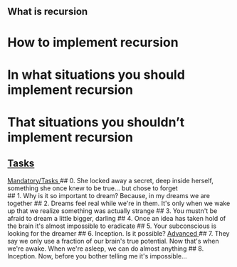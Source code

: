 ## What is recursion
# How to implement recursion
# In what situations you should implement recursion
# That situations you shouldn’t implement recursion
<h2><u> Tasks </u></h2>
<u> Mandatory/Tasks </u>
## 0. She locked away a secret, deep inside herself, something she once knew to be true... but chose to forget<br>
## 1. Why is it so important to dream? Because, in my dreams we are together
## 2. Dreams feel real while we're in them. It's only when we wake up that we realize something was actually strange
## 3. You mustn't be afraid to dream a little bigger, darling
## 4. Once an idea has taken hold of the brain it's almost impossible to eradicate
## 5. Your subconscious is looking for the dreamer
## 6. Inception. Is it possible?
<u> Advanced </u>
## 7. They say we only use a fraction of our brain's true potential. Now that's when we're awake. When we're asleep, we can do almost anything
## 8. Inception. Now, before you bother telling me it's impossible...


